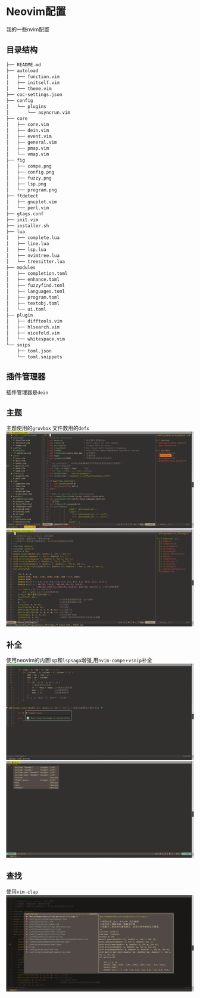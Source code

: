 # Neovim配置

我的一些nvim配置

## 目录结构
```
├── README.md
├── autoload
│   ├── function.vim
│   ├── initself.vim
│   └── theme.vim
├── coc-settings.json
├── config
│   └── plugins
│       └── asyncrun.vim
├── core
│   ├── core.vim
│   ├── dein.vim
│   ├── event.vim
│   ├── general.vim
│   ├── pmap.vim
│   └── vmap.vim
├── fig
│   ├── compe.png
│   ├── config.png
│   ├── fuzzy.png
│   ├── lsp.png
│   └── program.png
├── ftdetect
│   ├── gnuplot.vim
│   └── perl.vim
├── gtags.conf
├── init.vim
├── installer.sh
├── lua
│   ├── complete.lua
│   ├── line.lua
│   ├── lsp.lua
│   ├── nvimtree.lua
│   └── treesitter.lua
├── modules
│   ├── completion.toml
│   ├── enhance.toml
│   ├── fuzzyfind.toml
│   ├── languages.toml
│   ├── program.toml
│   ├── textobj.toml
│   └── ui.toml
├── plugin
│   ├── difftools.vim
│   ├── hlsearch.vim
│   ├── nicefold.vim
│   └── whitespace.vim
└── snips
    ├── toml.json
    └── toml.snippets
```

## 插件管理器
插件管理器是`dein`
## 主题
主题使用的`gruvbox`
文件数用的`defx`
![avatar](./fig/config.png)
![avatar](./fig/program.png)
## 补全
使用neovim的内置lsp和`lspsaga`增强,用`nvim-compe`+`vsnip`补全
![avatar](./fig/lsp.png)
![avatar](./fig/compe.png)
## 查找
使用`vim-clap`
![avatar](./fig/fuzzy.png)
